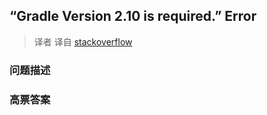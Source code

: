 ## “Gradle Version 2.10 is required.” Error

> 译者 译自 [stackoverflow](http://stackoverflow.com/questions/34814368/gradle-version-2-10-is-required-error) 

### 问题描述 

### 高票答案 

